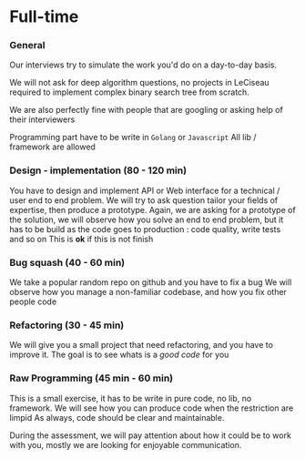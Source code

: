 
# Full-time  

### General

Our interviews try to simulate the work you'd do on a day-to-day basis.

We will not ask for deep algorithm questions, no projects in LeCiseau  required to implement complex binary search tree from scratch.

We are also perfectly fine with people that are googling or asking help of their interviewers

Programming part have to be write in `Golang` or `Javascript`
All lib / framework are allowed


### Design - implementation (80 - 120 min) 

You have to design and implement API or Web interface for a technical / user end to end problem.
We will try to ask question tailor your fields of expertise, then produce a prototype.
Again, we are asking for a prototype of the solution, we will observe how you solve an end to end problem, but it has to be build as the code goes to production : code quality, write tests and so on
This is **ok** if this is not finish


### Bug squash (40 - 60 min)

We take a popular random repo on github and you have to fix a bug
We will observe how you manage a non-familiar codebase, and how you fix other people code


### Refactoring (30 - 45 min)

We will give you a small project that need refactoring, and you have to improve it. The goal is to see whats is a _good code_ for you


### Raw Programming (45 min - 60 min)

This is a small exercise, it has to be write in pure code, no lib, no framework.
We will see how you can produce code when the restriction are limpid
As always, code should be clear and maintainable.


During the assessment, we will pay attention about how it could be to work with you, mostly we are looking for enjoyable communication.

